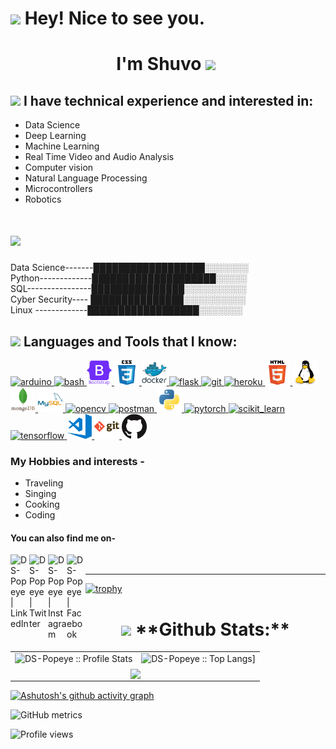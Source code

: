 <h1><img src="https://emojis.slackmojis.com/emojis/images/1531849430/4246/blob-sunglasses.gif?1531849430" width="30"/> Hey! Nice to see you.</h1>

<h1 align="center">I'm Shuvo <img src= "https://media1.giphy.com/media/3CCXHZWV6F6O9VQ7FL/giphy.gif?cid=790b7611d1e32af685e29fd36825ad582894ff5165548c7c&rid=giphy.gif" width= "50"/>&nbsp;</h1>

<h2 align="left"><img src = "https://media4.giphy.com/media/ge2bSt3GWTXqKDUzQ8/giphy.gif?cid=790b761102b0bb88b9fecf29295cda1a0b3c2fe04de93019&rid=giphy.gif&ct=g" width='30'/>&nbsp;I have technical experience and interested in: </h2>

- Data Science
- Deep Learning
- Machine Learning
- Real Time Video and Audio Analysis
- Computer vision
- Natural Language Processing
- Microcontrollers
- Robotics
<h1><img src="https://media2.giphy.com/media/17b875GGvV9m9sLmNc/giphy.gif" width='99'/>&nbsp;</h1>

Data Science-------██████████████████░░░░░░░  
Python-------------████████████████████░░░░░  
SQL----------------███████████████░░░░░░░░░░  
Cyber Security---- ███████████████░░░░░░░░░░  
Linux -------------██████████████████░░░░░░░

<h2 align="left"><img src = "https://media2.giphy.com/media/QssGEmpkyEOhBCb7e1/giphy.gif?cid=ecf05e47a0n3gi1bfqntqmob8g9aid1oyj2wr3ds3mg700bl&rid=giphy.gif" width='50'/>&nbsp;Languages and Tools that I know:</h2>
<p align="left"> 
<a href="https://www.arduino.cc/" target="_blank"> <img src="https://cdn.worldvectorlogo.com/logos/arduino-1.svg" alt="arduino" width="40" height="40"/> </a> 
<a href="https://www.gnu.org/software/bash/" target="_blank"> <img src="https://www.vectorlogo.zone/logos/gnu_bash/gnu_bash-icon.svg" alt="bash" width="40" height="40"/> </a> 
<a href="https://getbootstrap.com" target="_blank"> <img src="https://raw.githubusercontent.com/devicons/devicon/master/icons/bootstrap/bootstrap-plain-wordmark.svg" alt="bootstrap" width="40" height="40"/> </a> 
<a href="https://www.w3schools.com/css/" target="_blank"> <img src="https://raw.githubusercontent.com/devicons/devicon/master/icons/css3/css3-original-wordmark.svg" alt="css3" width="40" height="40"/> </a> 
<a href="https://www.docker.com/" target="_blank"> <img src="https://raw.githubusercontent.com/devicons/devicon/master/icons/docker/docker-original-wordmark.svg" alt="docker" width="40" height="40"/> </a> 
<a href="https://flask.palletsprojects.com/" target="_blank"> <img src="https://www.vectorlogo.zone/logos/pocoo_flask/pocoo_flask-icon.svg" alt="flask" width="40" height="40"/> </a> 
<a href="https://git-scm.com/" target="_blank"> <img src="https://www.vectorlogo.zone/logos/git-scm/git-scm-icon.svg" alt="git" width="40" height="40"/> </a> 
<a href="https://heroku.com" target="_blank"> <img src="https://www.vectorlogo.zone/logos/heroku/heroku-icon.svg" alt="heroku" width="40" height="40"/> </a> 
<a href="https://www.w3.org/html/" target="_blank"> <img src="https://raw.githubusercontent.com/devicons/devicon/master/icons/html5/html5-original-wordmark.svg" alt="html5" width="40" height="40"/> </a> 
<a href="https://www.linux.org/" target="_blank"> <img src="https://raw.githubusercontent.com/devicons/devicon/master/icons/linux/linux-original.svg" alt="linux" width="40" height="40"/> </a> 
<a href="https://www.mongodb.com/" target="_blank"> <img src="https://raw.githubusercontent.com/devicons/devicon/master/icons/mongodb/mongodb-original-wordmark.svg" alt="mongodb" width="40" height="40"/> </a> 
<a href="https://www.mysql.com/" target="_blank"> <img src="https://raw.githubusercontent.com/devicons/devicon/master/icons/mysql/mysql-original-wordmark.svg" alt="mysql" width="40" height="40"/> </a> 
<a href="https://opencv.org/" target="_blank"> <img src="https://www.vectorlogo.zone/logos/opencv/opencv-icon.svg" alt="opencv" width="40" height="40"/> </a> 
<a href="https://postman.com" target="_blank"> <img src="https://www.vectorlogo.zone/logos/getpostman/getpostman-icon.svg" alt="postman" width="40" height="40"/> </a> 
<a href="https://www.python.org" target="_blank"> <img src="https://raw.githubusercontent.com/devicons/devicon/master/icons/python/python-original.svg" alt="python" width="40" height="40"/> </a> 
<a href="https://pytorch.org/" target="_blank"> <img src="https://www.vectorlogo.zone/logos/pytorch/pytorch-icon.svg" alt="pytorch" width="40" height="40"/> </a> 
<a href="https://scikit-learn.org/" target="_blank"> <img src="https://upload.wikimedia.org/wikipedia/commons/0/05/Scikit_learn_logo_small.svg" alt="scikit_learn" width="40" height="40"/> </a> 
<a href="https://www.tensorflow.org" target="_blank"> <img src="https://www.vectorlogo.zone/logos/tensorflow/tensorflow-icon.svg" alt="tensorflow" width="40" height="40"/> </a>
<a href="https://code.visualstudio.com/" target="_blank"> <img src="https://raw.githubusercontent.com/github/explore/80688e429a7d4ef2fca1e82350fe8e3517d3494d/topics/visual-studio-code/visual-studio-code.png" alt="Visual Studio Code" width="40" height="40"/> </a>
<a href="" target="_blank"> <img src="https://raw.githubusercontent.com/github/explore/80688e429a7d4ef2fca1e82350fe8e3517d3494d/topics/git/git.png" alt="Git" width="40" height="40"/> </a>
<a href="https://github.com/" target="_blank"> <img src="https://raw.githubusercontent.com/github/explore/78df643247d429f6cc873026c0622819ad797942/topics/github/github.png" alt="Github" width="40" height="40"/> </a>
</p>

### My Hobbies and interests -

- Traveling
- Singing
- Cooking
- Coding

#### You can also find me on-

[<img align="left" alt="DS-Popeye | LinkedIn" width="30" src="https://img.icons8.com/color/48/000000/linkedin.png" />][linkedin]
[<img align="left" alt="DS-Popeye | Twitter" width="30" src="https://img.icons8.com/fluent/48/000000/twitter.png" />][twitter]
[<img align="left" alt="DS-Popeye | Instagram"  width="30" src="https://img.icons8.com/fluent/48/000000/instagram-new.png" />][instagram]
[<img align="left" alt="DS-Popeye | Facebook" width="30" src="https://img.icons8.com/fluency/48/000000/facebook-new.png" />][facebook]

<br>

<hr>

[linkedin]: https://bd.linkedin.com/in/md-rabiul-awal-shuvo-5825671a2/
[twitter]: https://twitter.com/Programmer704
[instagram]: https://www.instagram.com/md_robiul_awal_shuvo/
[facebook]: https://www.facebook.com/robiulawal.shuvo70

[![trophy](https://github-profile-trophy.vercel.app/?username=DS-Popeye&theme=onedark)](https://github.com/DS-Popeye/github-profile-trophy)

<p align="center">
   <table>
      <h1 align="center"><img src="https://media.giphy.com/media/ZCN6F3FAkwsyOGU2RS/giphy.gif" width="40"> **Github Stats:**</h1>
       <tr>
       <td><img alt="DS-Popeye :: Profile Stats" src="https://github-readme-stats.vercel.app/api?username=DS-Popeye&theme=blue-green&amp;show_icons=true&amp;count_private=true&amp;hide_border=true" /></td>
       <td><img alt="DS-Popeye :: Top Langs]" src="https://github-readme-stats.vercel.app/api/top-langs/?username=DS-Popeye&langs_count=14&theme=blue-green&layout=compact&hide=html"> </td>
     </tr>
     <tr>
        <td colspan="2" align="center"><img  align="center" src="https://github-readme-streak-stats.herokuapp.com?user=DS-Popeye&theme=blue-green&hide_border=true"></td>
     </tr>
   </table>
</p>

[![Ashutosh's github activity graph](https://activity-graph.herokuapp.com/graph?username=DS-Popeye&theme=merko)](https://github.com/DS-Popeye/github-readme-activity-graph)

![GitHub metrics](https://metrics.lecoq.io/DS-Popeye)

![Profile views](https://gpvc.arturio.dev/DS-Popeye)

<!--
jjjjjjabcdefghijklmno



dgmtg
 -->
